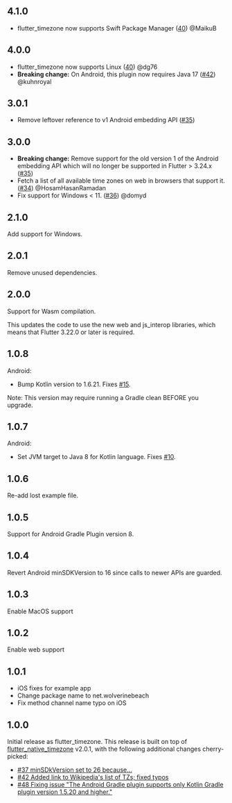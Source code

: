 ## 4.1.0

* flutter_timezone now supports Swift Package Manager ([40](https://github.com/tjarvstrand/flutter_timezone/pull/44)) @MaikuB

## 4.0.0

* flutter_timezone now supports Linux ([40](https://github.com/tjarvstrand/flutter_timezone/pull/40)) @dg76
* **Breaking change:** On Android, this plugin now requires Java 17 ([#42](https://github.com/tjarvstrand/flutter_timezone/pull/42)) @kuhnroyal

## 3.0.1

* Remove leftover reference to v1 Android embedding API ([#35](https://github.com/tjarvstrand/flutter_timezone/issues/35))

## 3.0.0

* **Breaking change:** Remove support for the old version 1 of the Android embedding API which will no longer be
supported in Flutter > 3.24.x ([#35](https://github.com/tjarvstrand/flutter_timezone/issues/35))
* Fetch a list of all available time zones on web in browsers that support it. ([#34](https://github.com/tjarvstrand/flutter_timezone/pull/34)) @HosamHasanRamadan
* Fix support for Windows < 11. ([#36](https://github.com/tjarvstrand/flutter_timezone/pull/36)) @domyd

## 2.1.0

Add support for Windows.

## 2.0.1

Remove unused dependencies.

## 2.0.0

Support for Wasm compilation.

This updates the code to use the new web and js_interop libraries, which means that Flutter 3.22.0
or later is required.

## 1.0.8

Android:
 - Bump Kotlin version to 1.6.21. Fixes [#15](https://github.com/tjarvstrand/flutter_timezone/issues/15).

Note: This version may require running a Gradle clean BEFORE you upgrade.

## 1.0.7

Android:
- Set JVM target to Java 8 for Kotlin language. Fixes [#10](https://github.com/tjarvstrand/flutter_timezone/issues/10).

## 1.0.6

Re-add lost example file.

## 1.0.5

Support for Android Gradle Plugin version 8.

## 1.0.4

Revert Android minSDKVersion to 16 since calls to newer APIs are guarded.

## 1.0.3

Enable MacOS support

## 1.0.2

Enable web support

## 1.0.1

* iOS fixes for example app
* Change package name to net.wolverinebeach
* Fix method channel name typo on iOS

## 1.0.0

Initial release as flutter_timezone. This release is built on top of 
[flutter_native_timezone](https://github.com/pinkfish/flutter_native_timezone) v2.0.1, with the 
following additional changes cherry-picked:
* [#37 minSDkVersion set to 26 because...](https://github.com/pinkfish/flutter_native_timezone/pull/37)
* [#42 Added link to Wikipedia's list of TZs; fixed typos](https://github.com/pinkfish/flutter_native_timezone/pull/42)
* [#48 Fixing issue "The Android Gradle plugin supports only Kotlin Gradle plugin version 1.5.20 and higher."](https://github.com/pinkfish/flutter_native_timezone/pull/48)
